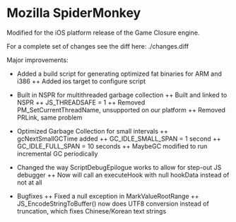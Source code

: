 # Mozilla SpiderMonkey

Modified for the iOS platform release of the Game Closure engine.

For a complete set of changes see the diff here: ./changes.diff

Major improvements:

+ Added a build script for generating optimized fat binaries for ARM and i386
++ Added ios target to configure script

+ Built in NSPR for multithreaded garbage collection
++ Built and linked to NSPR
++ JS_THREADSAFE = 1
++ Removed PM_SetCurrentThreadName, unsupported on our platform
++ Removed PRLink, same problem

+ Optimized Garbage Collection for small intervals
++ gcNextSmallGCTime added
++ GC_IDLE_SMALL_SPAN = 1 second
++ GC_IDLE_FULL_SPAN = 10 seconds
++ MaybeGC modified to run incremental GC periodically

+ Changed the way ScriptDebugEpilogue works to allow for step-out JS debugger
++ Now will call an executeHook with null hookData instead of not at all

+ Bugfixes
++ Fixed a null exception in MarkValueRootRange
++ JS_EncodeStringToBuffer() now does UTF8 conversion instead of truncation,
	which fixes Chinese/Korean text strings

